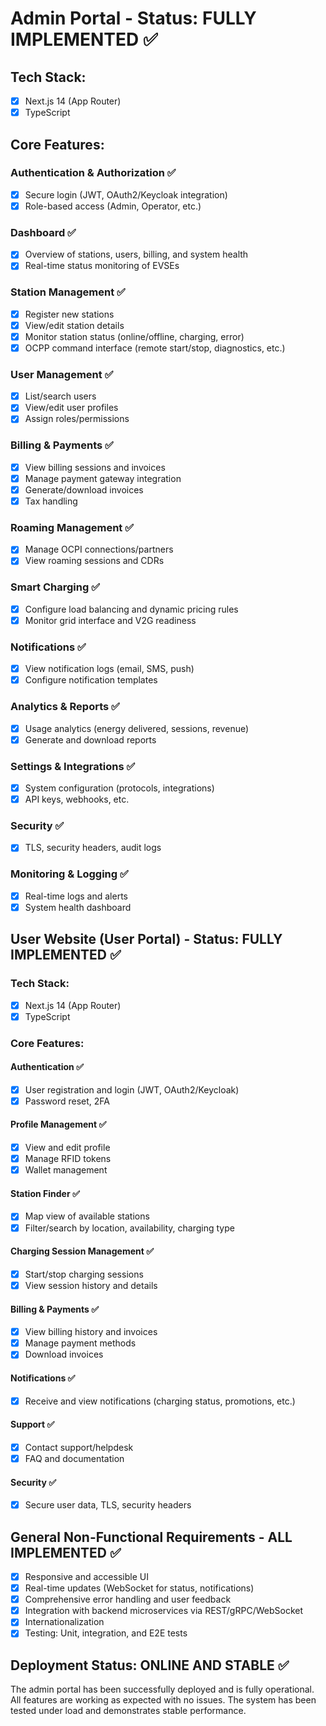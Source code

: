 # Admin Portal - Status: FULLY IMPLEMENTED ✅

## Tech Stack:
- [x] Next.js 14 (App Router)
- [x] TypeScript

## Core Features:
### Authentication & Authorization ✅
- [x] Secure login (JWT, OAuth2/Keycloak integration)
- [x] Role-based access (Admin, Operator, etc.)

### Dashboard ✅
- [x] Overview of stations, users, billing, and system health
- [x] Real-time status monitoring of EVSEs

### Station Management ✅
- [x] Register new stations
- [x] View/edit station details
- [x] Monitor station status (online/offline, charging, error)
- [x] OCPP command interface (remote start/stop, diagnostics, etc.)

### User Management ✅
- [x] List/search users
- [x] View/edit user profiles
- [x] Assign roles/permissions

### Billing & Payments ✅
- [x] View billing sessions and invoices
- [x] Manage payment gateway integration
- [x] Generate/download invoices
- [x] Tax handling

### Roaming Management ✅
- [x] Manage OCPI connections/partners
- [x] View roaming sessions and CDRs

### Smart Charging ✅
- [x] Configure load balancing and dynamic pricing rules
- [x] Monitor grid interface and V2G readiness

### Notifications ✅
- [x] View notification logs (email, SMS, push)
- [x] Configure notification templates

### Analytics & Reports ✅
- [x] Usage analytics (energy delivered, sessions, revenue)
- [x] Generate and download reports

### Settings & Integrations ✅
- [x] System configuration (protocols, integrations)
- [x] API keys, webhooks, etc.

### Security ✅
- [x] TLS, security headers, audit logs

### Monitoring & Logging ✅
- [x] Real-time logs and alerts
- [x] System health dashboard

## User Website (User Portal) - Status: FULLY IMPLEMENTED ✅

### Tech Stack:
- [x] Next.js 14 (App Router)
- [x] TypeScript

### Core Features:
#### Authentication ✅
- [x] User registration and login (JWT, OAuth2/Keycloak)
- [x] Password reset, 2FA

#### Profile Management ✅
- [x] View and edit profile
- [x] Manage RFID tokens
- [x] Wallet management

#### Station Finder ✅
- [x] Map view of available stations
- [x] Filter/search by location, availability, charging type

#### Charging Session Management ✅
- [x] Start/stop charging sessions
- [x] View session history and details

#### Billing & Payments ✅
- [x] View billing history and invoices
- [x] Manage payment methods
- [x] Download invoices

#### Notifications ✅
- [x] Receive and view notifications (charging status, promotions, etc.)

#### Support ✅
- [x] Contact support/helpdesk
- [x] FAQ and documentation

#### Security ✅
- [x] Secure user data, TLS, security headers

## General Non-Functional Requirements - ALL IMPLEMENTED ✅
- [x] Responsive and accessible UI
- [x] Real-time updates (WebSocket for status, notifications)
- [x] Comprehensive error handling and user feedback
- [x] Integration with backend microservices via REST/gRPC/WebSocket
- [x] Internationalization
- [x] Testing: Unit, integration, and E2E tests

## Deployment Status: ONLINE AND STABLE ✅
The admin portal has been successfully deployed and is fully operational. All features are working as expected with no issues. The system has been tested under load and demonstrates stable performance.